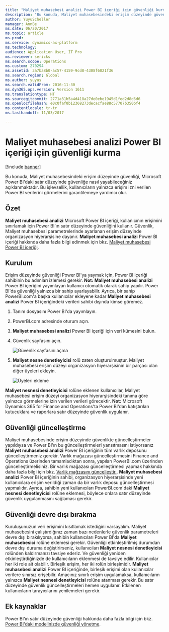 ```yaml
---
title: "Maliyet muhasebesi analizi Power BI içeriği için güvenliği kurma"
description: "Bu konuda, Maliyet muhasebesindeki erişim düzeyinde güvenliği, Microsoft Power BI'daki satır düzeyinde güvenliğe nasıl yayabileceğiniz açıklanmaktadır. Bu işlevsellik, kullanıcıların yalnızca erişim izni verilen Power BI verilerini görmelerini garantilemeye yardımcı olur."
author: YuyuScheller
manager: AnnBe
ms.date: 06/20/2017
ms.topic: article
ms.prod: 
ms.service: dynamics-ax-platform
ms.technology: 
audience: Application User, IT Pro
ms.reviewer: sericks
ms.search.scope: Operations
ms.custom: 270294
ms.assetid: 3a7ba8b0-ac57-4159-9cd8-4308f6021f36
ms.search.region: Global
ms.author: yuyus
ms.search.validFrom: 2016-11-30
ms.dyn365.ops.version: Version 1611
ms.translationtype: HT
ms.sourcegitcommit: 2771a31b5a4d418a27de0ebe1945d1fed2d8d6d6
ms.openlocfilehash: e0c0faf0b12368273decacfae88c57707b350bf4
ms.contentlocale: tr-tr
ms.lasthandoff: 11/03/2017

---
```


# <a name="set-up-security-for-the-cost-accounting-analysis-power-bi-content"></a>Maliyet muhasebesi analizi Power BI içeriği için güvenliği kurma

[!include [banner](../includes/banner.md)]

Bu konuda, Maliyet muhasebesindeki erişim düzeyinde güvenliği, Microsoft Power BI'daki satır düzeyinde güvenliğe nasıl yayabileceğiniz açıklanmaktadır. Bu işlevsellik, kullanıcıların yalnızca erişim izni verilen Power BI verilerini görmelerini garantilemeye yardımcı olur.

<a name="overview"></a>Özet
--------

**Maliyet muhasebesi analizi** Microsoft Power BI içeriği, kullanıcının erişimini sınırlamak için Power BI'ın satır düzeyinde güvenliğini kullanır. Güvenlik, Maliyet muhasebesi parametrelerinde ayarlanan erişim düzeyinde organizasyon hiyerarşisine dayanır. **Maliyet muhasebesi analizi** Power BI içeriği hakkında daha fazla bilgi edinmek için bkz. [Maliyet muhasebesi Power BI içeriği](cost-accounting-analysis-content-pack.md).

## <a name="setup"></a>Kurulum
Erişim düzeyinde güvenliği Power BI'ya yaymak için, Power BI içeriği sahibinin bu adımları izlemesi gerekir. **Not:** **Maliyet muhasebesi analizi** Power BI içeriğini yayımlayan kullanıcı otomatik olarak sahip yapılır. Power BI'da güvenliği yalnızca bir sahip ayarlayabilir. Ayrıca, bir sahip PowerBI.com'a başka kullanıcılar ekleyene kadar **Maliyet muhasebesi analizi** Power BI içeriğindeki verileri sahibi dışında kimse göremez.

1.  Tanım dosyasını Power BI'da yayımlayın.
2.  PowerBI.com adresinde oturum açın.
3.  **Maliyet muhasebesi analizi** Power BI içeriği için veri kümesini bulun.
4.  Güvenlik sayfasını açın. 

    ![Güvenlik sayfasını açma](./media/CA-picture-1.png)

5.  **Maliyet nesne denetleyicisi** rolü zaten oluşturulmuştur. Maliyet muhasebesi erişim düzeyi organizasyon hiyerarşisinin bir parçası olan diğer üyeleri ekleyin. 

    ![Üyeleri ekleme](./media/CA-picture-2.png)

**Maliyet nesnesi denetleyicisi** rolüne eklenen kullanıcılar, Maliyet muhasebesi erişim düzeyi organizasyon hiyerarşisindeki tanıma göre yalnızca görmelerine izin verilen verileri görecektir. **Not:** Microsoft Dynamics 365 for Finance and Operations'ta Power BI'dan katıştırılan kutucuklara ve raporlara satır düzeyinde güvenlik uygulanır.

## <a name="updating-security"></a>Güvenliği güncelleştirme
Maliyet muhasebesinde erişim düzeyinde güvenlikte güncelleştirmeler yapıldıysa ve Power BI'ın bu güncelleştirmeleri yansıtmasını istiyorsanız **Maliyet muhasebesi analizi** Power BI içeriğinin tüm varlık deposunu güncelleştirmeniz gerekir. Varlık mağazası güncelleştirmesini Finance and Operations üzerinden tamamladıktan sonra, yapıları PowerBI.com üzerinden güncelleştirmelisiniz. Bir varlık mağazası güncelleştirmesi yapmak hakkında daha fazla bilgi için bkz. [Varlık mağzasını güncelleştir.](power-bi-integration-entity-store.md#update-entity-store). **Maliyet muhasebesi analizi** Power BI içeriğinin sahibi, organizasyon hiyerarşisinde yeni kullanıcılara erişim verildiği zaman da bir varlık deposu güncelleştirmesi yapmalıdır. Ayrıca, sahibin yeni kullanıcıları PowerBI.com'daki **Maliyet nesnesi denetleyicisi** rolüne eklemesi, böylece onlara satır düzeyinde güvenlik uygulanmasını sağlaması gerekir.

## <a name="disabling-security"></a>Güvenliği devre dışı bırakma
Kuruluşunuzun veri erişimini kısıtlamak istediğini varsayalım. Maliyet muhasebesini çalıştırdığınız zaman bazı nedenlerle güvenlik parametreleri devre dışı bırakılıyorsa, sahibin kullanıcıları Power BI'da **Maliyet muhasebesici** rolüne eklemesi gerekir. Güvenliği etkinleştirilmiş durumdan devre dışı duruma değiştirirseniz, kullanıcıları **Maliyet nesnesi denetleyicisi** rolünden kaldırmanızı tavsiye ederiz. Ve güvenliği yeniden etkinleştirdiğinizde de kullanıcıların eklenmesi de tavsiye edilir. Kullanıcılar her iki role ait olabilir. Birleşik erişim, her iki rolün birleşimidir. **Maliyet muhasebesi analizi** Power BI içeriğinde, birleşik erişimi olan kullanıcılar verilere sınırsız erişebilir. Amacınız sınırlı erişim uygulamaksa, kullanıcıların yalnızca **Maliyet nesnesi denetleyicisi** rolüne atanması gerekir. Bu satır düzeyinde güvenlik güncelleştirmeleri hemen uygulanır. Etkilenen kullanıcıların tarayıcılarını yenilemeleri gerekir.

## <a name="additional-resources"></a>Ek kaynaklar
Power BI'ın satır düzeyinde güvenliği hakkında daha fazla bilgi için bkz. [Power BI'daki modelinizde güvenliği yönetme](https://powerbi.microsoft.com/en-us/documentation/powerbi-admin-rls/#manage-security-on-your-model).




